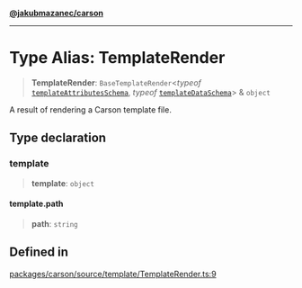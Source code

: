 [**@jakubmazanec/carson**](../README.md)

---

# Type Alias: TemplateRender

> **TemplateRender**: `BaseTemplateRender`\<_typeof_
> [`templateAttributesSchema`](../variables/templateAttributesSchema.md), _typeof_
> [`templateDataSchema`](../variables/templateDataSchema.md)\> & `object`

A result of rendering a Carson template file.

## Type declaration

### template

> **template**: `object`

#### template.path

> **path**: `string`

## Defined in

[packages/carson/source/template/TemplateRender.ts:9](https://github.com/jakubmazanec/tools/blob/3e339f67fc5b5cd011c28acb315570a2f29efedc/packages/carson/source/template/TemplateRender.ts#L9)
